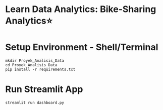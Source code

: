# Learn Data Analytics: Bike-Sharing Analytics⭐

# Setup Environment - Shell/Terminal
  ```
  mkdir Proyek_Analisis_Data
  cd Proyek_Analisis_Data
  pip install -r requirements.txt
  ```
# Run Streamlit App

  ```
  streamlit run dashboard.py
  ```
